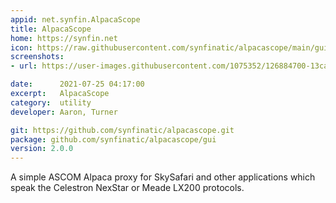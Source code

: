```yaml
---
appid: net.synfin.AlpacaScope
title: AlpacaScope
home: https://synfin.net
icon: https://raw.githubusercontent.com/synfinatic/alpacascope/main/gui/Icon.png
screenshots:
- url: https://user-images.githubusercontent.com/1075352/126884700-13caa5e7-fca7-4fc2-8c1e-33dad1ca353d.png

date:      2021-07-25 04:17:00
excerpt:   AlpacaScope
category:  utility
developer: Aaron, Turner

git: https://github.com/synfinatic/alpacascope.git
package: github.com/synfinatic/alpacascope/gui
version: 2.0.0
---
```


A simple ASCOM Alpaca proxy for SkySafari and other applications which speak the Celestron NexStar or Meade LX200 protocols.


